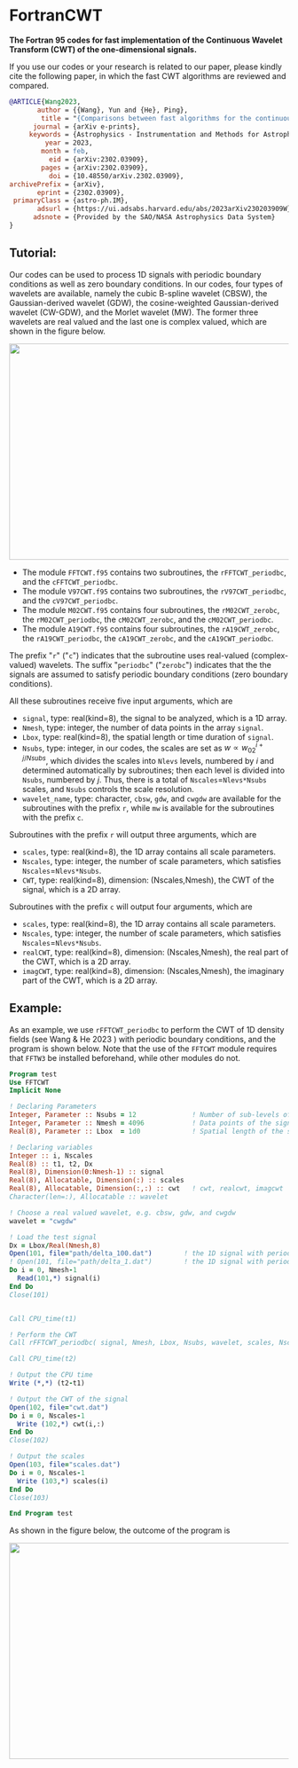 # FortranCWT
**The Fortran 95 codes for fast implementation of the Continuous Wavelet Transform (CWT) of the one-dimensional signals.**

If you use our codes or your research is related to our paper, please kindly cite the following paper, in which the fast CWT algorithms are reviewed and compared.

``` bib
@ARTICLE{Wang2023,
       author = {{Wang}, Yun and {He}, Ping},
        title = "{Comparisons between fast algorithms for the continuous wavelet transform and applications in cosmology: the one-dimensional case}",
      journal = {arXiv e-prints},
     keywords = {Astrophysics - Instrumentation and Methods for Astrophysics, Physics - Computational Physics},
         year = 2023,
        month = feb,
          eid = {arXiv:2302.03909},
        pages = {arXiv:2302.03909},
          doi = {10.48550/arXiv.2302.03909},
archivePrefix = {arXiv},
       eprint = {2302.03909},
 primaryClass = {astro-ph.IM},
       adsurl = {https://ui.adsabs.harvard.edu/abs/2023arXiv230203909W},
      adsnote = {Provided by the SAO/NASA Astrophysics Data System}
}
```


## Tutorial:

Our codes can be used to process 1D signals with periodic boundary conditions as well as zero boundary conditions. In our codes, four types of wavelets are available, namely the cubic B-spline wavelet (CBSW), the Gaussian-derived wavelet (GDW), the cosine-weighted Gaussian-derived wavelet (CW-GDW), and the Morlet wavelet (MW). The former three wavelets are real valued and the last one is complex valued, which are shown in the figure below.
<div align=left><img width="800" height="390" src="https://github.com/WangYun1995/FortranCWT/blob/main/figures/wavelets.png"/>

- The module ```FFTCWT.f95``` contains two subroutines, the ```rFFTCWT_periodbc```, and the ```cFFTCWT_periodbc```.
- The module ```V97CWT.f95``` contains two subroutines, the ```rV97CWT_periodbc```, and the ```cV97CWT_periodbc```.
- The module ```M02CWT.f95``` contains four subroutines, the ```rM02CWT_zerobc```, the ```rM02CWT_periodbc```, the ```cM02CWT_zerobc```, and the ```cM02CWT_periodbc```.
- The module ```A19CWT.f95``` contains four subroutines, the ```rA19CWT_zerobc```, the ```rA19CWT_periodbc```, the ```cA19CWT_zerobc```, and the ```cA19CWT_periodbc```.

The prefix "```r```" ("```c```") indicates that the subroutine uses real-valued (complex-valued) wavelets. The suffix "```periodbc```" ("```zerobc```") indicates that the the signals are assumed to satisfy periodic boundary conditions (zero boundary conditions).

All these subroutines receive five input arguments, which are
- ```signal```, type: real(kind=8), the signal to be analyzed, which is a 1D array.
- ```Nmesh```, type: integer, the number of data points in the array ```signal```.
- ```Lbox```, type: real(kind=8), the spatial length or time duration of ```signal```.
- ```Nsubs```, type: integer, in our codes, the scales are set as $w\propto w_02^{i+j/Nsubs}$, which divides the scales into ```Nlevs``` levels, numbered by $i$ and determined automatically by subroutines; then each level is divided into ```Nsubs```, numbered by $j$. Thus, there is a total of ```Nscales```=```Nlevs*Nsubs``` scales, and ```Nsubs``` controls the scale resolution.
- ```wavelet_name```, type: character, ```cbsw```, ```gdw```, and ```cwgdw``` are available for the subroutines with the prefix ```r```, while ```mw``` is available for the subroutines with the prefix ```c```.

Subroutines with the prefix ```r``` will output three arguments, which are
- ```scales```, type: real(kind=8), the 1D array contains all scale parameters.
- ```Nscales```, type: integer, the number of scale parameters, which satisfies ```Nscales```=```Nlevs*Nsubs```.
- ```CWT```, type: real(kind=8), dimension: (Nscales,Nmesh), the CWT of the signal, which is a 2D array.

Subroutines with the prefix ```c``` will output four arguments, which are
- ```scales```, type: real(kind=8), the 1D array contains all scale parameters.
- ```Nscales```, type: integer, the number of scale parameters, which satisfies ```Nscales```=```Nlevs*Nsubs```.
- ```realCWT```, type: real(kind=8), dimension: (Nscales,Nmesh), the real part of the CWT, which is a 2D array.
- ```imagCWT```, type: real(kind=8), dimension: (Nscales,Nmesh), the imaginary part of the CWT, which is a 2D array.

## Example:

As an example, we use ```rFFTCWT_periodbc``` to perform the CWT of 1D density fields (see Wang & He 2023 ) with periodic boundary conditions, and the program is shown below. Note that the use of the ```FFTCWT``` module requires that ```FFTW3``` be installed beforehand, while other modules do not.
  ``` fortran
Program test
  Use FFTCWT
  Implicit None

  ! Declaring Parameters
  Integer, Parameter :: Nsubs = 12              ! Number of sub-levels of scales
  Integer, Parameter :: Nmesh = 4096            ! Data points of the signal
  Real(8), Parameter :: Lbox  = 1d0             ! Spatial length of the signal

  ! Declaring variables
  Integer :: i, Nscales 
  Real(8) :: t1, t2, Dx
  Real(8), Dimension(0:Nmesh-1) :: signal
  Real(8), Allocatable, Dimension(:) :: scales
  Real(8), Allocatable, Dimension(:,:) :: cwt   ! cwt, realcwt, imagcwt
  Character(len=:), Allocatable :: wavelet

  ! Choose a real valued wavelet, e.g. cbsw, gdw, and cwgdw 
  wavelet = "cwgdw"

  ! Load the test signal 
  Dx = Lbox/Real(Nmesh,8)        
  Open(101, file="path/delta_100.dat")        ! the 1D signal with periodic boundary condition        
  ! Open(101, file="path/delta_1.dat")        ! the 1D signal with periodic boundary condition                                                                                         
  Do i = 0, Nmesh-1                                                
    Read(101,*) signal(i)                                           
  End Do
  Close(101)  


  Call CPU_time(t1)

  ! Perform the CWT
  Call rFFTCWT_periodbc( signal, Nmesh, Lbox, Nsubs, wavelet, scales, Nscales, cwt )
  
  Call CPU_time(t2)
  
  ! Output the CPU time
  Write (*,*) (t2-t1)

  ! Output the CWT of the signal
  Open(102, file="cwt.dat")
  Do i = 0, Nscales-1
    Write (102,*) cwt(i,:)
  End Do
  Close(102)

  ! Output the scales 
  Open(103, file="scales.dat")
  Do i = 0, Nscales-1
    Write (103,*) scales(i)
  End Do
  Close(103)

End Program test
  ```
As shown in the figure below, the outcome of the program is
<div align=left><img width="800" height="390" src="https://github.com/WangYun1995/FortranCWT/blob/main/figures/dens_cwts.png"/>
  
 
